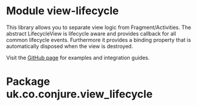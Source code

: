 # Module view-lifecycle

This library allows you to separate view logic from Fragment/Activities. The abstract
LifecycleView is lifecycle aware and provides callback for all common lifecycle events.
Furthermore it provides a binding property that is automatically disposed when the view is destroyed.

Visit the [GitHub page](https://github.com/conjure/view-lifecycle) for examples and integration guides.

# Package uk.co.conjure.view_lifecycle


